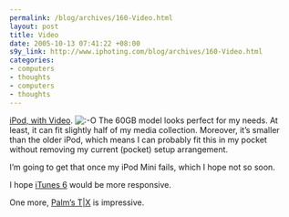 ```yaml
--- 
permalink: /blog/archives/160-Video.html
layout: post
title: Video
date: 2005-10-13 07:41:22 +08:00
s9y_link: http://www.iphoting.com/blog/archives/160-Video.html
categories: 
- computers
- thoughts
- computers
- thoughts
---
```

<p class="whiteline"><p><a onclick="_gaq.push(['_trackPageview', '/extlink/www.apple.com/ipod/ipod.html']);"  href="http://www.apple.com/ipod/ipod.html">iPod, with Video</a>. <img src="http://static-s3.iphoting.com/blog/templates/default/img/emoticons/eek.png" alt=":-O" style="display: inline; vertical-align: bottom;" class="emoticon" /> The 60GB model looks perfect for my needs. At least, it can fit slightly half of my media collection. Moreover, it&#8217;s smaller than the older iPod, which means I can probably fit this in my pocket without removing my current (pocket) setup arrangement.</p>
</p><p class="whiteline"><p>I&#8217;m going to get that once my iPod Mini fails, which I hope not so soon.</p>
</p><p class="whiteline"><p>I hope <a onclick="_gaq.push(['_trackPageview', '/extlink/www.apple.com/itunes/overview/']);"  href="http://www.apple.com/itunes/overview/">iTunes 6</a> would be more responsive.</p>
</p><p class="break"><p>One more, <a onclick="_gaq.push(['_trackPageview', '/extlink/www.palm.com/us/products/handhelds/tx/']);"  href="http://www.palm.com/us/products/handhelds/tx/">Palm&#8217;s T|X</a> is impressive.</p></p>
